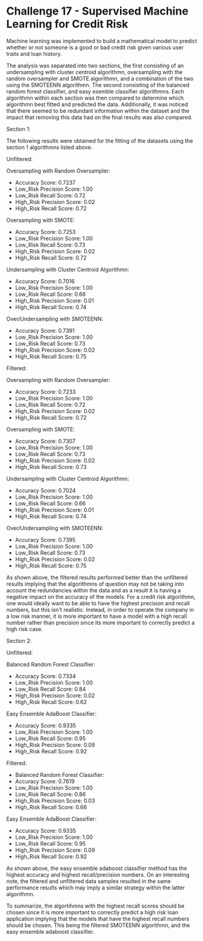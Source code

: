 # Challenge 17 - Supervised Machine Learning for Credit Risk 
Machine learning was implemented to build a mathematical model to predict whether or not someone is a good or bad credit risk given various user traits and loan history.

The analysis was separated into two sections, the first consisting of an undersampling with cluster centroid algorithmn, oversampling with the random oversampler and SMOTE algorithmn, and a combination of the two using the SMOTEENN algorithmn. The second consisting of the balanced random forest classifier, and easy esemble classifier algorithmns. Each algorithmn within each section was then compared to determine which algorithmn best fitted and predicted the data. Additionally, it was noticed that there seemed to be redundant information within the dataset and the impact that removing this data had on the final results was also compared. 

Section 1: 

The following results were obtained for the fitting of the datasets using the section 1 algorithmns listed above. 

Unfiltered:

Oversampling with Random Oversampler: 
- Accuracy Score: 0.7237
- Low_Risk Precision Score: 1.00
- Low_Risk Recall Score: 0.72
- High_Risk Precision Score: 0.02 
- High_Risk Recall Score: 0.72

Oversampling with SMOTE: 
- Accuracy Score: 0.7253
- Low_Risk Precision Score: 1.00
- Low_Risk Recall Score: 0.73
- High_Risk Precision Score: 0.02 
- High_Risk Recall Score: 0.72

Undersampling with Cluster Centroid Algorithmn: 
- Accuracy Score: 0.7016
- Low_Risk Precision Score: 1.00
- Low_Risk Recall Score: 0.66
- High_Risk Precision Score: 0.01 
- High_Risk Recall Score: 0.74

Over/Undersampling with SMOTEENN: 
- Accuracy Score: 0.7391
- Low_Risk Precision Score: 1.00
- Low_Risk Recall Score: 0.73
- High_Risk Precision Score: 0.02 
- High_Risk Recall Score: 0.75

Filtered:

Oversampling with Random Oversampler: 
- Accuracy Score: 0.7233
- Low_Risk Precision Score: 1.00
- Low_Risk Recall Score: 0.72
- High_Risk Precision Score: 0.02 
- High_Risk Recall Score: 0.72

Oversampling with SMOTE: 
- Accuracy Score: 0.7307
- Low_Risk Precision Score: 1.00
- Low_Risk Recall Score: 0.73
- High_Risk Precision Score: 0.02 
- High_Risk Recall Score: 0.73

Undersampling with Cluster Centroid Algorithmn: 
- Accuracy Score: 0.7024
- Low_Risk Precision Score: 1.00
- Low_Risk Recall Score: 0.66
- High_Risk Precision Score: 0.01 
- High_Risk Recall Score: 0.74

Over/Undersampling with SMOTEENN: 
- Accuracy Score: 0.7395
- Low_Risk Precision Score: 1.00
- Low_Risk Recall Score: 0.73
- High_Risk Precision Score: 0.02 
- High_Risk Recall Score: 0.75

As shown above, the filtered results performed better than the unfiltered results implying that the algorithmns of question may not be taking into account the redundancies within the data and as a result it is having a negative impact on the accuracy of the models. For a credit risk algorithmn, one would ideally want to be able to have the highest precision and recall numbers, but this isn't realistic. Instead, in order to operate the company in a low risk manner, it is more important to have a model with a high recall number rather than precision since its more important to correctly predict a high risk case.

Section 2: 

Unfiltered: 

Balanced Random Forest Classifier: 
- Accuracy Score: 0.7334
- Low_Risk Precision Score: 1.00
- Low_Risk Recall Score: 0.84
- High_Risk Precision Score: 0.02 
- High_Risk Recall Score: 0.62

Easy Ensemble AdaBoost Classifier: 
- Accuracy Score: 0.9335
- Low_Risk Precision Score: 1.00
- Low_Risk Recall Score: 0.95
- High_Risk Precision Score: 0.09 
- High_Risk Recall Score: 0.92

Filtered: 

- Balanced Random Forest Classifier: 
- Accuracy Score: 0.7619
- Low_Risk Precision Score: 1.00
- Low_Risk Recall Score: 0.86
- High_Risk Precision Score: 0.03 
- High_Risk Recall Score: 0.66

Easy Ensemble AdaBoost Classifier: 
- Accuracy Score: 0.9335
- Low_Risk Precision Score: 1.00
- Low_Risk Recall Score: 0.95
- High_Risk Precision Score: 0.09 
- High_Risk Recall Score: 0.92

As shown above, the easy ensemble adaboost classifier method has the highest accuracy and highest recall/precision numbers. On an interesting note, the filtered and unfiltered data samples resulted in the same performance results which may imply a similar strategy within the latter algorithmn. 

To summarize, the algortihmns with the highest recall scores should be chosen since it is more important to correctly predict a high risk loan application implying that the models that have the highest recall numbers should be chosen. This being the filtered SMOTEENN algorithmn, and the easy ensemble adaboost classifier.   
